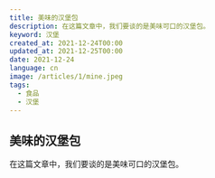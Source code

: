 ```yaml
---
title: 美味的汉堡包
description: 在这篇文章中，我们要谈的是美味可口的汉堡包。
keyword: 汉堡
created_at: 2021-12-24T00:00
updated_at: 2021-12-25T00:00
date: 2021-12-24
language: cn
image: /articles/1/mine.jpeg
tags:
  - 食品
  - 汉堡
---
```


## 美味的汉堡包

在这篇文章中，我们要谈的是美味可口的汉堡包。
